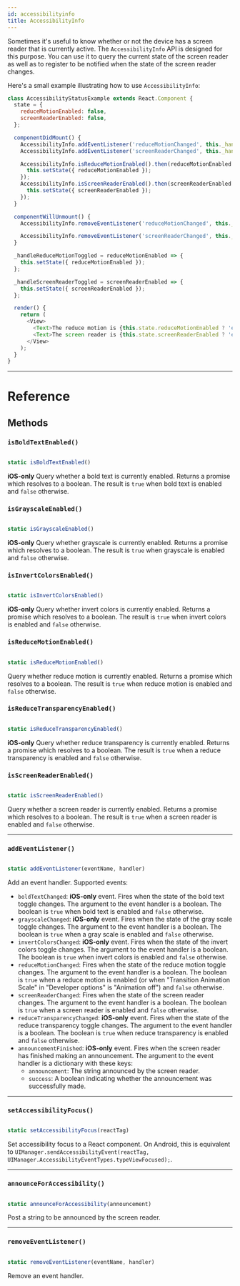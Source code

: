 ```yaml
---
id: accessibilityinfo
title: AccessibilityInfo
---
```


Sometimes it's useful to know whether or not the device has a screen reader that is currently active. The `AccessibilityInfo` API is designed for this purpose. You can use it to query the current state of the screen reader as well as to register to be notified when the state of the screen reader changes.

Here's a small example illustrating how to use `AccessibilityInfo`:

```js
class AccessibilityStatusExample extends React.Component {
  state = {
    reduceMotionEnabled: false,
    screenReaderEnabled: false,
  };

  componentDidMount() {
    AccessibilityInfo.addEventListener('reduceMotionChanged', this._handleReduceMotionToggled);
    AccessibilityInfo.addEventListener('screenReaderChanged', this._handleScreenReaderToggled);

    AccessibilityInfo.isReduceMotionEnabled().then(reduceMotionEnabled => {
      this.setState({ reduceMotionEnabled });
    });
    AccessibilityInfo.isScreenReaderEnabled().then(screenReaderEnabled => {
      this.setState({ screenReaderEnabled });
    });
  }

  componentWillUnmount() {
    AccessibilityInfo.removeEventListener('reduceMotionChanged', this._handleReduceMotionToggled);

    AccessibilityInfo.removeEventListener('screenReaderChanged', this._handleScreenReaderToggled);
  }

  _handleReduceMotionToggled = reduceMotionEnabled => {
    this.setState({ reduceMotionEnabled });
  };

  _handleScreenReaderToggled = screenReaderEnabled => {
    this.setState({ screenReaderEnabled });
  };

  render() {
    return (
      <View>
        <Text>The reduce motion is {this.state.reduceMotionEnabled ? 'enabled' : 'disabled'}.</Text>
        <Text>The screen reader is {this.state.screenReaderEnabled ? 'enabled' : 'disabled'}.</Text>
      </View>
    );
  }
}
```

---

# Reference

## Methods

### `isBoldTextEnabled()`

```js

static isBoldTextEnabled()

```

**iOS-only** Query whether a bold text is currently enabled. Returns a promise which resolves to a boolean. The result is `true` when bold text is enabled and `false` otherwise.

### `isGrayscaleEnabled()`

```js

static isGrayscaleEnabled()

```

**iOS-only** Query whether grayscale is currently enabled. Returns a promise which resolves to a boolean. The result is `true` when grayscale is enabled and `false` otherwise.

### `isInvertColorsEnabled()`

```js

static isInvertColorsEnabled()

```

**iOS-only** Query whether invert colors is currently enabled. Returns a promise which resolves to a boolean. The result is `true` when invert colors is enabled and `false` otherwise.

### `isReduceMotionEnabled()`

```js

static isReduceMotionEnabled()

```

Query whether reduce motion is currently enabled. Returns a promise which resolves to a boolean. The result is `true` when reduce motion is enabled and `false` otherwise.

### `isReduceTransparencyEnabled()`

```js

static isReduceTransparencyEnabled()

```

**iOS-only** Query whether reduce transparency is currently enabled. Returns a promise which resolves to a boolean. The result is `true` when a reduce transparency is enabled and `false` otherwise.

### `isScreenReaderEnabled()`

```js

static isScreenReaderEnabled()

```

Query whether a screen reader is currently enabled. Returns a promise which resolves to a boolean. The result is `true` when a screen reader is enabled and `false` otherwise.

---

### `addEventListener()`

```js

static addEventListener(eventName, handler)

```

Add an event handler. Supported events:

- `boldTextChanged`: **iOS-only** event. Fires when the state of the bold text toggle changes. The argument to the event handler is a boolean. The boolean is `true` when bold text is enabled and `false` otherwise.
- `grayscaleChanged`: **iOS-only** event. Fires when the state of the gray scale toggle changes. The argument to the event handler is a boolean. The boolean is `true` when a gray scale is enabled and `false` otherwise.
- `invertColorsChanged`: **iOS-only** event. Fires when the state of the invert colors toggle changes. The argument to the event handler is a boolean. The boolean is `true` when invert colors is enabled and `false` otherwise.
- `reduceMotionChanged`: Fires when the state of the reduce motion toggle changes. The argument to the event handler is a boolean. The boolean is `true` when a reduce motion is enabled (or when "Transition Animation Scale" in "Developer options" is "Animation off") and `false` otherwise.
- `screenReaderChanged`: Fires when the state of the screen reader changes. The argument to the event handler is a boolean. The boolean is `true` when a screen reader is enabled and `false` otherwise.
- `reduceTransparencyChanged`: **iOS-only** event. Fires when the state of the reduce transparency toggle changes. The argument to the event handler is a boolean. The boolean is `true` when reduce transparency is enabled and `false` otherwise.
- `announcementFinished`: **iOS-only** event. Fires when the screen reader has finished making an announcement. The argument to the event handler is a dictionary with these keys:
  - `announcement`: The string announced by the screen reader.
  - `success`: A boolean indicating whether the announcement was successfully made.

---

### `setAccessibilityFocus()`

```js

static setAccessibilityFocus(reactTag)

```

Set accessibility focus to a React component. On Android, this is equivalent to `UIManager.sendAccessibilityEvent(reactTag, UIManager.AccessibilityEventTypes.typeViewFocused);`.

---

### `announceForAccessibility()`

```js

static announceForAccessibility(announcement)

```

Post a string to be announced by the screen reader.

---

### `removeEventListener()`

```js

static removeEventListener(eventName, handler)

```

Remove an event handler.
